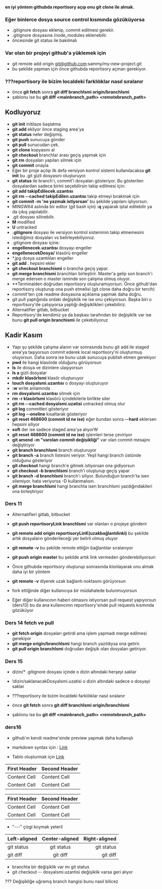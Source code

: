 **en iyi yöntem githubda reportisory açıp onu git clone ile almak.**


### Eğer binlerce dosya source control kısmında gözüküyorsa
- .gitignore dosyası eklenip, commit edilmesi gerekir.
- .gitignore dosyasına /node_modules eklenebilir.
- öncesinde git status ile bakılmalı

### Var olan bir projeyi github'a yüklemek için
- git remote add origin git@github.com:sammy/my-new-project.git
- bu şekilde yapman için önce githubda reportisory açman gerekiyor.

### ???reportisory ile bizim localdeki farklılıklar nasıl sıralanır
- önce **git fetch** sonra **git diff branchIsmi origin/branchIsmi**
- şablonu ise bu **git diff <mainbranch_path> <remotebranch_path>** 

## Kodluyoruz
- **git init** initilaze başlatma
- **git add** ekliyor önce staging area'ya
- **git status** neler değişmiş.
- **git push** sunucuya gönder
- **git pull** sunucudan çek.
- **git clone** kopyasını al
- **git checkout** branchlar arası geçiş yapmak için
- **git rm** dosyaları yapıları silmek için
- **git commit** onayla
- Eğer bir proje açılıp ilk defa versiyon kontrol sistemi kullanılacaksa **git init** bu .git gizli dosyasını oluşturuyor.
- **git status** ile branch'ı, commit'i dosyaları gösteriyor. Bu gösterilen dosyalardan sadece birini seçebilirsin takip edilmesi için:
- **git add takipEdilecek.uzantısı**
- **git rm --cached takipEdilen.uzantısı** takip etmeyi bırakmak için
- **git commit -m 'ne yazmak istiyorsan'** bu şekilde yapılanı işliyorsun.
- MINGW64 aslında bir editor (git bash için) **:q** yaparak iptal edilebilir ya da çıkış yapılabilir.
- .git dosyası silinebilir.
- **M** modified
- **U** untracked
- **.gitignore** dosyası ile versiyon kontrol sisteminin takip etmemesini istediğimiz dosyaları vs belirleyebiliyoruz.
- .gitignore dosyası içine:
- **engellenecek.uzantısı** dosyayı engeller
- **engellenecekDosya/** klasörü engeller
- *.jpg dosya uzantılıları engeller
- **git add .** hepsini ekler
- **git checkout branchismi** o brancha geçiş yapar.
- **git merge branchismi** branchları birleştirir. Master'a gelip son branch'ı merge edersen o master isminde son çalışma olmuş oluyor.
- **Terminalden doğrudan reportisory oluşturamıyorsun. Önce github'dan reportisory oluşturup ona push etmelisi (git clone daha doğru bir tercih)
- commit'ten çok readme dosyasına açıklama yapmak daha doğru.
- git pull yaptığında ordaki değişiklik ne ise onu çekiyorsun. Başka biri o reportisory'de çalışıyorsa yaptığı değişiklikleri çekebiliriz.
- Alternatifler gitlab, bitbucket
- Reportisory'de kendimiz ya da başkası tarafından bir değişiklik var ise bunu **git pull origin branchismi** ile çekebiliyoruz  


## Kadir Kasım
- Yapı şu şekilde çalışma alanın var sonrasında bunu git add ile staged area'ya taşıyorsun commit ederek local reportisory'ni oluşturmuş oluyorsun. Daha sonra ise bunu uzak sunucuya publish etmen gerekiyor
- **pwd** ile hangi klasörde olduğunu görüyorsun
- **ls** ile dosya ve dizinlere ulaşıyorsun
- **ls a** gizli dosyalar
- **mkdir klasörIsmi** klasör oluşturuyor
- **touch dosyaIsmi.uzantısı** o dosyayı oluşturuyor
- **:w** write anlamında
- **rm dosyaIsmi.uzantısı** silmek için
- **rm -r klasörIsmi** klasörü içindekilerle birlikte siler
- **git rm --cached dosyaIsmi.uzatisi** untracked olmuş olur
- **git log** commitleri gösteriyor
- **git log --oneline** kısaltarak gösteriyor
- **git reset 468600 (commit id ne ise)** eğer bundan sonra **--hard** eklersen hepsini siliyor
- **soft** der ise sadece staged area'ya alıyorW
- **git reset 468600 (commit id ne ise)** işlemleri terse çeviriyor
- **git amend -m "varolan commit değişikliği"** var olan commit mesajını değiştiriyor
- **git branch branchIsmi** branch oluşturuyor
- **git branch -a** branch listesini veriyor. Yeşil hangi branch üstünde olduğunu gösteriyor
- **git checkout** hangi branch'e gitmek istiyorsan ona gidiyorsun
- **git checkout -b branchIsmi** branch'i oluşturup geçiş yapar
- **git branch -d branchIsmi** branch'ı siliyor. Bulunduğun branch'ta isen silemiyor. hata veriyorsa -D kullanmalısın.
- **git merge branchIsmi** hangi branchta isen branchIsmi yazdığındakileri ona birleştiriyor
### Ders 11 
- Alternatifleri gitlab, bitbucket
- **git push reportisoryLink branchIsmi** var olanları o projeye gönderir
- **git remote add origin reportisoryLinK(uzakbağlantılinki)** bu şekilde artık dosyaların gönderileceği yer belirli olmuş oluyor
- **git remote -v** bu şekilde remote ettiğin bağlantılar sıralanıyor
- **git push origin master** bu şekilde artık link vermeden gönderebiliyorsun

- Önce githubda reportisory oluşturup sonrasında klonlayarak onu almak daha iyi bir yöntem
- **git remote -v** diyerek uzak bağlantı noktasını görüyorsun

- fork ettiğinde diğer kullanıcıya bir müdahalede bulunmuyorsun
- Eğer diğer kullanıcının haberi olmasını istiyorsan pull request yapıyorsun (ders13) bu da ana kullanıcının reportisory'sinde pull requests kısmında gözüküyor

### Ders 14 fetch ve pull
- **git fetch origin** dosyaları getirdi ama işlem yapmadı merge edilmesi gerekiyor
- **git merge origin/branchIsmi** hangi branch yazıldıysa ona getirir.
- **git pull origin branchIsmi** doğrudan değişik olan dosyaları getiriyor.

### Ders 15
- dizin/* .gitignore dosyası içinde o dizin altındaki herşeyi saklar
- !dizin/saklanacakDosyaIsmi.uzatisi o dizin altındaki sadece o dosyayi saklar

- ???reportisory ile bizim localdeki farklılıklar nasıl sıralanır
- önce **git fetch** sonra **git diff branchIsmi origin/branchIsmi**
- şablonu ise bu **git diff <mainbranch_path> <remotebranch_path>** 

### ders16
- github'ın kendi readme'sinde preview yapmak daha kullanışlı
- markdown syntax için : [Link](https://docs.github.com/en/get-started/writing-on-github/getting-started-with-writing-and-formatting-on-github/basic-writing-and-formatting-syntax)

- Tablo oluşturmak için [Link](https://docs.github.com/en/get-started/writing-on-github/working-with-advanced-formatting/organizing-information-with-tables)

| First Header  | Second Header |
| ------------- | ------------- |
| Content Cell  | Content Cell  |
| Content Cell  | Content Cell  |

| First Header  | Second Header |
| --- | --- |
| Content Cell  | Content Cell  |
| Content Cell  | Content Cell  |

- "---" çizgi koymak yeterli

| Left-aligned | Center-aligned | Right-aligned |
| :---         |     :---:      |          ---: |
| git status   | git status     | git status    |
| git diff     | git diff       | git diff      |


- branchta bir değişiklik var mı git status
- git checkout -- dosyaIsmi.uzantisi değişiklik varsa geri alıyor

??? Değişikliğe uğramış branch hangisi bunu nasıl bilicez

